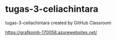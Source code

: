 # tugas-3-celiachintara
tugas-3-celiachintara created by GitHub Classroom

https://grafkomb-170058.azurewebsites.net/
